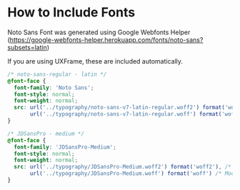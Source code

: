 How to Include Fonts
======
Noto Sans Font was generated using Google Webfonts Helper (https://google-webfonts-helper.herokuapp.com/fonts/noto-sans?subsets=latin)

If you are using UXFrame, these are included automatically. 

```css
/* noto-sans-regular - latin */
@font-face {
  font-family: 'Noto Sans';
  font-style: normal;
  font-weight: normal;
  src: url('../typography/noto-sans-v7-latin-regular.woff2') format('woff2'), /* Super Modern Browsers */
       url('../typography/noto-sans-v7-latin-regular.woff') format('woff') /* Modern Browsers */
}
```

```css
/* JDSansPro - medium */
@font-face {
  font-family: 'JDSansPro-Medium';
  font-style: normal;
  font-weight: normal;
  src: url('../typography/JDSansPro-Medium.woff2') format('woff2'), /* Super Modern Browsers */
       url('../typography/JDSansPro-Medium.woff') format('woff') /* Modern Browsers */
}
```